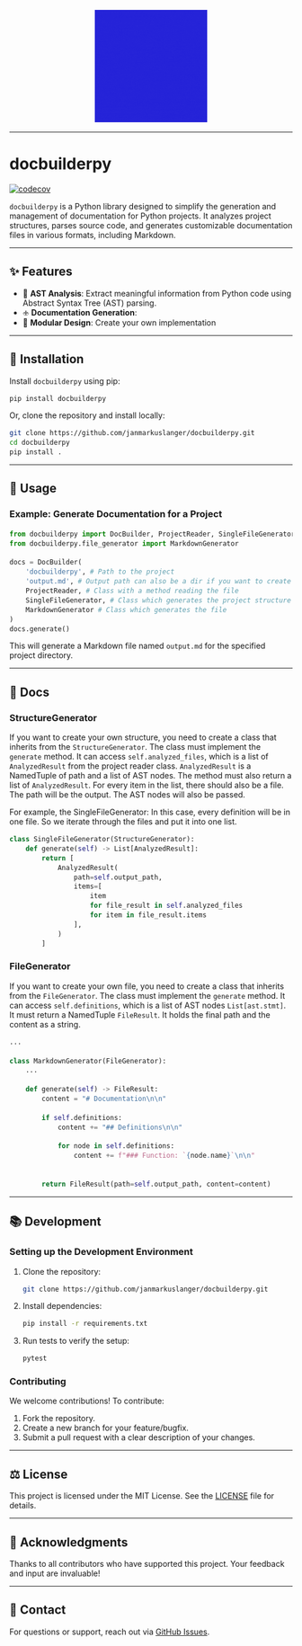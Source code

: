 <p align="center"><img src="/logo.gif" alt="Logo" width="200"></p>

---

# docbuilderpy

[![codecov](https://codecov.io/github/janmarkuslanger/docbuilderpy/graph/badge.svg?token=MFSMU2XYDI)](https://codecov.io/github/janmarkuslanger/docbuilderpy)

`docbuilderpy` is a Python library designed to simplify the generation and management of documentation for Python projects. It analyzes project structures, parses source code, and generates customizable documentation files in various formats, including Markdown.

---

## ✨ Features

- 🧩 **AST Analysis**: Extract meaningful information from Python code using Abstract Syntax Tree (AST) parsing.
- 🕁️ **Documentation Generation**:
- 🏢 **Modular Design**: Create your own implementation

---

## 🔄 Installation

Install `docbuilderpy` using pip:

```bash
pip install docbuilderpy
```

Or, clone the repository and install locally:

```bash
git clone https://github.com/janmarkuslanger/docbuilderpy.git
cd docbuilderpy
pip install .
```

---

## 🔧 Usage

### Example: Generate Documentation for a Project

```python
from docbuilderpy import DocBuilder, ProjectReader, SingleFileGenerator
from docbuilderpy.file_generator import MarkdownGenerator

docs = DocBuilder(
    'docbuilderpy', # Path to the project 
    'output.md', # Output path can also be a dir if you want to create multiple files
    ProjectReader, # Class with a method reading the file 
    SingleFileGenerator, # Class which generates the project structure
    MarkdownGenerator # Class which generates the file 
)
docs.generate()
```

This will generate a Markdown file named `output.md` for the specified project directory.

---

## 📖 Docs

### StructureGenerator

If you want to create your own structure, you need to create a class that inherits from the `StructureGenerator`.
The class must implement the `generate` method. It can access `self.analyzed_files`, which is a list of `AnalyzedResult`
from the project reader class. `AnalyzedResult` is a NamedTuple of path and a list of AST nodes.
The method must also return a list of `AnalyzedResult`. For every item in the list, there should also be a file. The path will be the output. The AST nodes will also be passed.

For example, the SingleFileGenerator: 
In this case, every definition will be in one file. So we iterate through the files and put it into one list.

```python
class SingleFileGenerator(StructureGenerator):
    def generate(self) -> List[AnalyzedResult]:
        return [
            AnalyzedResult(
                path=self.output_path,
                items=[
                    item
                    for file_result in self.analyzed_files
                    for item in file_result.items
                ],
            )
        ]
```

### FileGenerator

If you want to create your own file, you need to create a class that inherits from the `FileGenerator`.
The class must implement the `generate` method. It can access `self.definitions`, which is a list of AST nodes `List[ast.stmt]`.
It must return a NamedTuple `FileResult`. It holds the final path and the content as a string.

```python
...

class MarkdownGenerator(FileGenerator):
    ...

    def generate(self) -> FileResult:
        content = "# Documentation\n\n"

        if self.definitions:
            content += "## Definitions\n\n"

            for node in self.definitions:
                content += f"### Function: `{node.name}`\n\n"
                

        return FileResult(path=self.output_path, content=content)
```

---

## 📚 Development

### Setting up the Development Environment

1. Clone the repository:
   ```bash
   git clone https://github.com/janmarkuslanger/docbuilderpy.git
   ```
2. Install dependencies:
   ```bash
   pip install -r requirements.txt
   ```
3. Run tests to verify the setup:
   ```bash
   pytest
   ```

### Contributing

We welcome contributions! To contribute:

1. Fork the repository.
2. Create a new branch for your feature/bugfix.
3. Submit a pull request with a clear description of your changes.

---

## ⚖️ License

This project is licensed under the MIT License. See the [LICENSE](LICENSE) file for details.

---

## 🌟 Acknowledgments

Thanks to all contributors who have supported this project. Your feedback and input are invaluable!

---

## 📢 Contact

For questions or support, reach out via [GitHub Issues](https://github.com/janmarkuslanger/docbuilderpy/issues).
